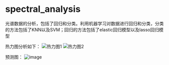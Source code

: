 # spectral_analysis
光谱数据的分析，包括了回归和分类。利用机器学习对数据进行回归和分类，分类的方法包括了KNN以及SVM；回归的方法包括了elastic回归模型以及lasso回归模型

热力图分析如下：
![热力图1](https://github.com/AliaXueting/spectral_analysis/assets/96671351/80c36b9b-9bb3-418a-ab21-afe1d526fe08)
![热力图2](https://github.com/AliaXueting/spectral_analysis/assets/96671351/708ae864-8450-4727-b892-edcbb361e461)

预测图：
![image](https://github.com/AliaXueting/spectral_analysis/assets/96671351/9636e92d-5e94-4164-a880-0c3d427d2d1f)

